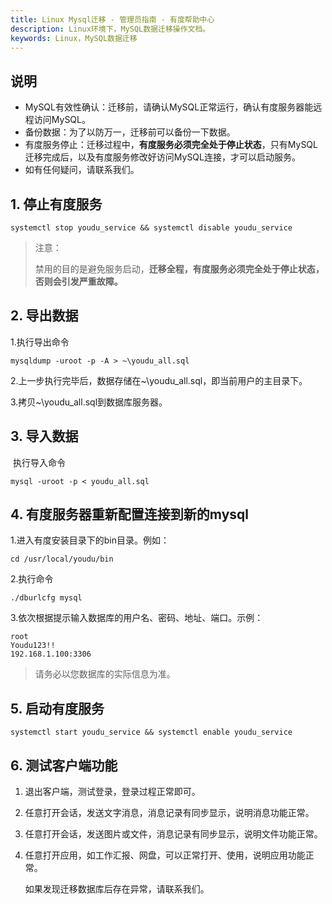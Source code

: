 ```yaml
---
title: Linux Mysql迁移 - 管理员指南 - 有度帮助中心
description: Linux环境下，MySQL数据迁移操作文档。
keywords: Linux，MySQL数据迁移
---
```


## 说明

- MySQL有效性确认：迁移前，请确认MySQL正常运行，确认有度服务器能远程访问MySQL。
- 备份数据：为了以防万一，迁移前可以备份一下数据。
- 有度服务停止：迁移过程中，**有度服务必须完全处于停止状态**，只有MySQL迁移完成后，以及有度服务修改好访问MySQL连接，才可以启动服务。
- 如有任何疑问，请联系我们。

## 1. 停止有度服务

```
systemctl stop youdu_service && systemctl disable youdu_service
```

> 注意：
>
> 禁用的目的是避免服务启动，**迁移全程，有度服务必须完全处于停止状态，否则会引发严重故障。**

## 2. 导出数据

1.执行导出命令

```
mysqldump -uroot -p -A > ~\youdu_all.sql
```

2.上一步执行完毕后，数据存储在~\youdu_all.sql，即当前用户的主目录下。

3.拷贝~\youdu_all.sql到数据库服务器。

## 3. 导入数据

​		执行导入命令

```
mysql -uroot -p < youdu_all.sql
```

## 4. 有度服务器重新配置连接到新的mysql

1.进入有度安装目录下的bin目录。例如：

```
cd /usr/local/youdu/bin
```

2.执行命令

```
./dburlcfg mysql
```

3.依次根据提示输入数据库的用户名、密码、地址、端口。示例：

```
root
Youdu123!!
192.168.1.100:3306
```

> 请务必以您数据库的实际信息为准。

## 5. 启动有度服务

```
systemctl start youdu_service && systemctl enable youdu_service
```

## 6. 测试客户端功能

1. 退出客户端，测试登录，登录过程正常即可。

2. 任意打开会话，发送文字消息，消息记录有同步显示，说明消息功能正常。

3. 任意打开会话，发送图片或文件，消息记录有同步显示，说明文件功能正常。

4. 任意打开应用，如工作汇报、网盘，可以正常打开、使用，说明应用功能正常。

   如果发现迁移数据库后存在异常，请联系我们。

